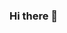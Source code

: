 ### Hi there 👋

<!--
**Miss-Karina/Miss-Karina** is a ✨ _special_ ✨ repository because its `README.md` (this file) appears on your GitHub profile.

![Bio_Karina_GitHub](https://user-images.githubusercontent.com/75813431/181640096-6c67772a-30a4-401b-8372-2ac3877c6cd3.jpg)



- 🔭 I’m currently working on ...
- 🌱 I’m currently learning ...
- 👯 I’m looking to collaborate on ...
- 🤔 I’m looking for help with ...
- 💬 Ask me about ...
- 📫 How to reach me: ...
- 😄 Pronouns: ...
- ⚡ Fun fact: ...
-->
